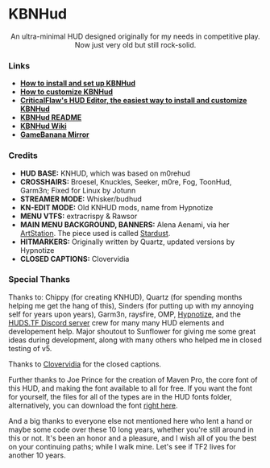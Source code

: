 <!-- TITLE -->

# KBNHud

<p align="center">
    An ultra-minimal HUD designed originally for my needs in competitive play. Now just very old but still rock-solid.
</p>

<!-- EXTRA LINKS -->

### Links

* **[How to install and set up KBNHud](https://github.com/Jotunn/kbnhud/wiki/Setup)**
* **[How to customize KBNHud](https://github.com/Jotunn/kbnhud/wiki/Customization)**
* **[CriticalFlaw's HUD Editor, the easiest way to install and customize KBNHud](https://www.criticalflaw.ca/TF2HUD.Editor/)**
* **[KBNHud README](https://github.com/Jotunn/kbnhud#readme)**
* **[KBNHud Wiki](https://github.com/Jotunn/kbnhud/wiki)**
* **[GameBanana Mirror](https://gamebanana.com/mods/26847)**

<!-- CREDITS -->

### Credits

* **HUD BASE:** KNHUD, which was based on m0rehud
* **CROSSHAIRS:** Broesel, Knuckles, Seeker, m0re, Fog, ToonHud, Garm3n; Fixed for Linux by Jotunn
* **STREAMER MODE:** Whisker/budhud
* **KN-EDIT MODE:** Old KNHUD mods, name from Hypnotize
* **MENU VTFS:** extracrispy & Rawsor
* **MAIN MENU BACKGROUND, BANNERS:** Alena Aenami, via her [ArtStation](https://www.artstation.com/aenamiart). The piece used is called [Stardust](https://www.artstation.com/artwork/4Xa124).
* **HITMARKERS:** Originally written by Quartz, updated versions by Hypnotize
* **CLOSED CAPTIONS:** Clovervidia

<!-- SPECIAL THANKS -->

### Special Thanks

Thanks to: Chippy (for creating KNHUD), Quartz (for spending months helping me get the hang of this), Sinders (for putting up with my annoying self for years upon years), Garm3n, raysfire, OMP, [Hypnotize](https://github.com/Hypnootize), and the [HUDS.TF Discord server](https://discord.com/invite/Hz3Q4Z8) crew for many many HUD elements and developement help. Major shoutout to Sunflower for giving me some great ideas during development, along with many others who helped me in closed testing of v5.

Thanks to [Clovervidia](https://steamcommunity.com/sharedfiles/filedetails/?id=167785751) for the closed captions.

Further thanks to Joe Prince for the creation of Maven Pro, the core font of this HUD, and making the font available to all for free. If you want the font for yourself, the files for all of the types are in the HUD fonts folder, alternatively, you can download the font [right here](https://fonts.google.com/specimen/Maven+Pro).

And a big thanks to everyone else not mentioned here who lent a hand or maybe some code over these 10 long years, whether you're still around in this or not. It's been an honor and a pleasure, and I wish all of you the best on your continuing paths; while I walk mine. Let's see if TF2 lives for another 10 years.
